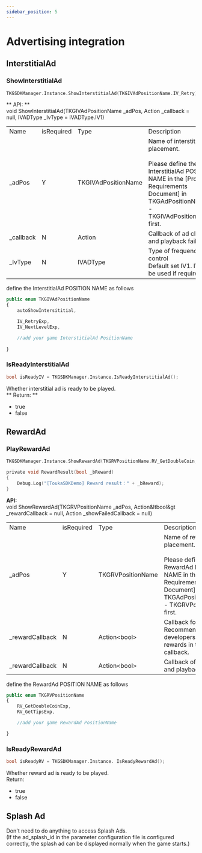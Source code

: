 ```yaml
---
sidebar_position: 5
---
```


# Advertising integration

## InterstitialAd 
### ShowInterstitialAd

```c
TKGSDKManager.Instance.ShowInterstitialAd(TKGIVAdPositionName.IV_Retry);
```
** API:   **  
void ShowInterstitialAd(TKGIVAdPositionName _adPos, Action _callback = null, IVADType _IvType = IVADType.IV1)

<table>
  <tr>
    <td>Name</td>
    <td>isRequired</td>
    <td>Type</td>
    <td>Description</td>
  </tr>
  <tr>
    <td>_adPos</td>
    <td>Y</td>
    <td>TKGIVAdPositionName</td>
    <td>
    Name of interstitial ad placement.    <br />
      <br />
    Please define the InterstitialAd POSITION NAME in the [Product Requirements Document] in TKGAdPositionName.cs - TKGIVAdPositionName first.
    </td>
  </tr>
  <tr>
    <td>_callback</td>
    <td>N</td>
    <td>Action</td>
    <td>
    Callback of ad close and playback fail.
  </td>
  </tr>
  <tr>
    <td>_IvType</td>
    <td>N</td>
    <td>IVADType</td>
    <td>
    Type of frequency control<br />
    Default set IV1. IV2 can be used if required.
    </td>
  </tr>
</table>

define the InterstitialAd POSITION NAME as follows   

```jsx title="/Assets/TKGSDK/Config/Scripts/TKGAdPositionName.cs"
public enum TKGIVAdPositionName
{
    autoShowIntersititial,  

    IV_RetryExp,
    IV_NextLevelExp,

    //add your game InterstitialAd PositionName
    
}
```

### IsReadyInterstitialAd 
```c
bool isReadyIV = TKGSDKManager.Instance.IsReadyInterstitialAd();
```  
Whether interstitial ad is ready to be played.    
** Return: **  
- true  
- false

## RewardAd
### PlayRewardAd

```c
TKGSDKManager.Instance.ShowRewardAd(TKGRVPositionName.RV_GetDoubleCoin, RewardResult);

private void RewardResult(bool _bReward)
{
    Debug.Log("[ToukaSDKDemo] Reward result：" + _bReward);
}
```
**API:**   
void ShowRewardAd(TKGRVPositionName _adPos, Action&ltbool&gt _rewardCallback = null, Action _showFailedCallback = null)

<table>
  <tr>
    <td>Name</td>
    <td>isRequired</td>
    <td>Type</td>
    <td>Description</td>
  </tr>
  <tr>
    <td>_adPos</td>
    <td>Y</td>
    <td>TKGRVPositionName</td>
    <td>
    Name of reward ad placement.    <br />
        <br />
    Please define the RewardAd POSITION NAME in the [Product Requirements Document] in TKGAdPositionName.cs - TKGRVPositionName first.
    </td>
  </tr>
  <tr>
    <td>_rewardCallback</td>
    <td>N</td>
    <td>Action&lt;bool&gt;</td>
    <td>
    Callback for reward.  <br />
    Recommended developers issue rewards in this callback.
    </td>
  </tr>
  <tr>
    <td>_rewardCallback</td>
    <td>N</td>
    <td>Action&lt;bool&gt;</td>
    <td>
    Callback of ad close and playback fail.
  </td>
  </tr>
</table>

define the RewardAd POSITION NAME as follows    

```jsx title="/Assets/TKGSDK/Config/Scripts/TKGAdPositionName.cs"
public enum TKGRVPositionName
{
    RV_GetDoubleCoinExp,
    RV_GetTipsExp,

    //add your game RewardAd PositionName

}
```

### IsReadyRewardAd
```c
bool isReadyRV = TKGSDKManager.Instance. IsReadyRewardAd();
```
Whether reward ad is ready to be played.     
Return:
- true  
- false  


## Splash Ad
Don't need to do anything to access Splash Ads. <br />
(If the ad_splash_id in the parameter configuration file is configured correctly, the splash ad can be displayed normally when the game starts.)